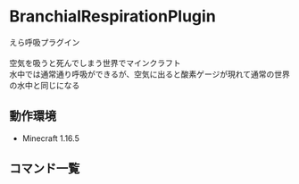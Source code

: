 # BranchialRespirationPlugin
えら呼吸プラグイン<br><br>
空気を吸うと死んでしまう世界でマインクラフト<br>
水中では通常通り呼吸ができるが、空気に出ると酸素ゲージが現れて通常の世界の水中と同じになる

## 動作環境
- Minecraft 1.16.5

## コマンド一覧